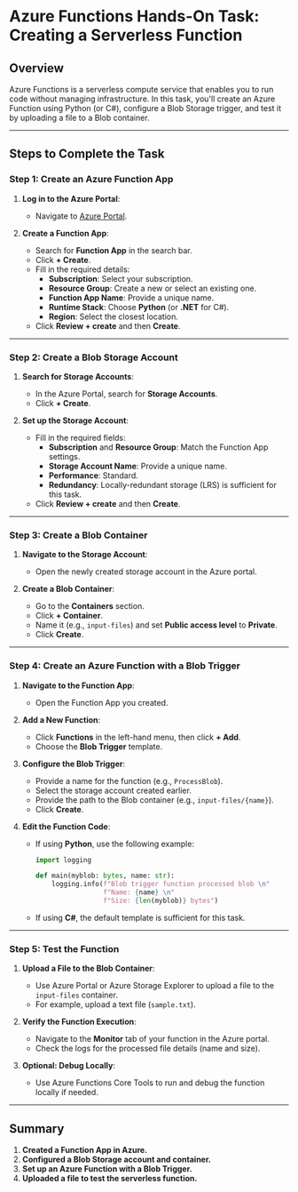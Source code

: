 # Azure Functions Hands-On Task: Creating a Serverless Function

## **Overview**
Azure Functions is a serverless compute service that enables you to run code without managing infrastructure. In this task, you'll create an Azure Function using Python (or C#), configure a Blob Storage trigger, and test it by uploading a file to a Blob container.

---

## **Steps to Complete the Task**

### **Step 1: Create an Azure Function App**
1. **Log in to the Azure Portal**:
   - Navigate to [Azure Portal](https://portal.azure.com).

2. **Create a Function App**:
   - Search for **Function App** in the search bar.
   - Click **+ Create**.
   - Fill in the required details:
     - **Subscription**: Select your subscription.
     - **Resource Group**: Create a new or select an existing one.
     - **Function App Name**: Provide a unique name.
     - **Runtime Stack**: Choose **Python** (or **.NET** for C#).
     - **Region**: Select the closest location.
   - Click **Review + create** and then **Create**.

---

### **Step 2: Create a Blob Storage Account**
1. **Search for Storage Accounts**:
   - In the Azure Portal, search for **Storage Accounts**.
   - Click **+ Create**.

2. **Set up the Storage Account**:
   - Fill in the required fields:
     - **Subscription** and **Resource Group**: Match the Function App settings.
     - **Storage Account Name**: Provide a unique name.
     - **Performance**: Standard.
     - **Redundancy**: Locally-redundant storage (LRS) is sufficient for this task.
   - Click **Review + create** and then **Create**.

---

### **Step 3: Create a Blob Container**
1. **Navigate to the Storage Account**:
   - Open the newly created storage account in the Azure portal.

2. **Create a Blob Container**:
   - Go to the **Containers** section.
   - Click **+ Container**.
   - Name it (e.g., `input-files`) and set **Public access level** to **Private**.
   - Click **Create**.

---

### **Step 4: Create an Azure Function with a Blob Trigger**
1. **Navigate to the Function App**:
   - Open the Function App you created.

2. **Add a New Function**:
   - Click **Functions** in the left-hand menu, then click **+ Add**.
   - Choose the **Blob Trigger** template.

3. **Configure the Blob Trigger**:
   - Provide a name for the function (e.g., `ProcessBlob`).
   - Select the storage account created earlier.
   - Provide the path to the Blob container (e.g., `input-files/{name}`).
   - Click **Create**.

4. **Edit the Function Code**:
   - If using **Python**, use the following example:
     ```python
     import logging

     def main(myblob: bytes, name: str):
         logging.info(f"Blob trigger function processed blob \n"
                      f"Name: {name} \n"
                      f"Size: {len(myblob)} bytes")
     ```
   - If using **C#**, the default template is sufficient for this task.

---

### **Step 5: Test the Function**
1. **Upload a File to the Blob Container**:
   - Use Azure Portal or Azure Storage Explorer to upload a file to the `input-files` container.
   - For example, upload a text file (`sample.txt`).

2. **Verify the Function Execution**:
   - Navigate to the **Monitor** tab of your function in the Azure portal.
   - Check the logs for the processed file details (name and size).

3. **Optional: Debug Locally**:
   - Use Azure Functions Core Tools to run and debug the function locally if needed.

---

## **Summary**
1. **Created a Function App in Azure.**
2. **Configured a Blob Storage account and container.**
3. **Set up an Azure Function with a Blob Trigger.**
4. **Uploaded a file to test the serverless function.**
